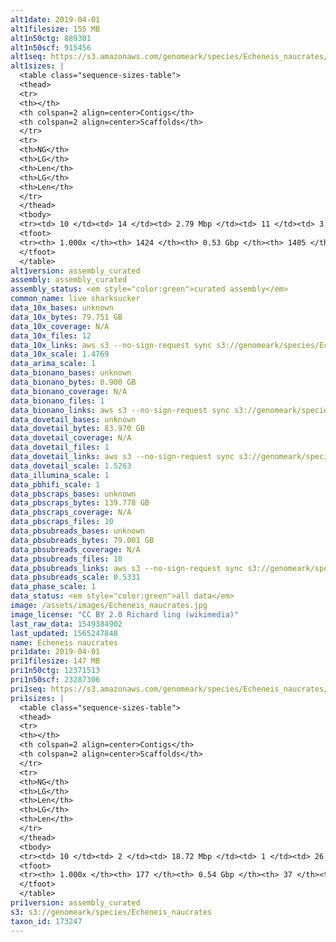 ```yaml
---
alt1date: 2019-04-01
alt1filesize: 155 MB
alt1n50ctg: 889301
alt1n50scf: 915456
alt1seq: https://s3.amazonaws.com/genomeark/species/Echeneis_naucrates/fEcheNa1/assembly_curated/fEcheNa1.alt.cur.20190401.fasta.gz
alt1sizes: |
  <table class="sequence-sizes-table">
  <thead>
  <tr>
  <th></th>
  <th colspan=2 align=center>Contigs</th>
  <th colspan=2 align=center>Scaffolds</th>
  </tr>
  <tr>
  <th>NG</th>
  <th>LG</th>
  <th>Len</th>
  <th>LG</th>
  <th>Len</th>
  </tr>
  </thead>
  <tbody>
  <tr><td> 10 </td><td> 14 </td><td> 2.79 Mbp </td><td> 11 </td><td> 3.07 Mbp </td></tr>  <tr><td> 20 </td><td> 36 </td><td> 1.97 Mbp </td><td> 32 </td><td> 2.05 Mbp </td></tr>  <tr><td> 30 </td><td> 66 </td><td> 1.58 Mbp </td><td> 61 </td><td> 1.65 Mbp </td></tr>  <tr><td> 40 </td><td> 106 </td><td> 1.17 Mbp </td><td> 99 </td><td> 1.24 Mbp </td></tr>  <tr style="background-color:#cccccc;"><td> 50 </td><td> 157 </td><td> 0.89 Mbp </td><td> 148 </td><td> 0.92 Mbp </td></tr>  <tr><td> 60 </td><td> 229 </td><td> 0.62 Mbp </td><td> 218 </td><td> 0.64 Mbp </td></tr>  <tr><td> 70 </td><td> 333 </td><td> 0.42 Mbp </td><td> 320 </td><td> 0.43 Mbp </td></tr>  <tr><td> 80 </td><td> 488 </td><td> 0.27 Mbp </td><td> 475 </td><td> 0.27 Mbp </td></tr>  <tr><td> 90 </td><td> 750 </td><td> 0.16 Mbp </td><td> 736 </td><td> 0.16 Mbp </td></tr>  <tr><td> 100 </td><td> 1423 </td><td> 313  bp </td><td> 1404 </td><td> 313  bp </td></tr>  </tbody>
  <tfoot>
  <tr><th> 1.000x </th><th> 1424 </th><th> 0.53 Gbp </th><th> 1405 </th><th> 0.53 Gbp </th></tr>
  </tfoot>
  </table>
alt1version: assembly_curated
assembly: assembly_curated
assembly_status: <em style="color:green">curated assembly</em>
common_name: live sharksucker
data_10x_bases: unknown
data_10x_bytes: 79.751 GB
data_10x_coverage: N/A
data_10x_files: 12
data_10x_links: aws s3 --no-sign-request sync s3://genomeark/species/Echeneis_naucrates/fEcheNa1/genomic_data/10x/ .<br>
data_10x_scale: 1.4769
data_arima_scale: 1
data_bionano_bases: unknown
data_bionano_bytes: 0.900 GB
data_bionano_coverage: N/A
data_bionano_files: 1
data_bionano_links: aws s3 --no-sign-request sync s3://genomeark/species/Echeneis_naucrates/fEcheNa1/genomic_data/bionano/ .<br>
data_dovetail_bases: unknown
data_dovetail_bytes: 83.970 GB
data_dovetail_coverage: N/A
data_dovetail_files: 1
data_dovetail_links: aws s3 --no-sign-request sync s3://genomeark/species/Echeneis_naucrates/fEcheNa1/genomic_data/dovetail/ .<br>
data_dovetail_scale: 1.5263
data_illumina_scale: 1
data_pbhifi_scale: 1
data_pbscraps_bases: unknown
data_pbscraps_bytes: 139.778 GB
data_pbscraps_coverage: N/A
data_pbscraps_files: 10
data_pbsubreads_bases: unknown
data_pbsubreads_bytes: 79.001 GB
data_pbsubreads_coverage: N/A
data_pbsubreads_files: 10
data_pbsubreads_links: aws s3 --no-sign-request sync s3://genomeark/species/Echeneis_naucrates/fEcheNa1/genomic_data/pacbio/ . --exclude "*scraps.bam* --exclude "*ccs.bam*"<br>
data_pbsubreads_scale: 0.5331
data_phase_scale: 1
data_status: <em style="color:green">all data</em>
image: /assets/images/Echeneis_naucrates.jpg
image_license: "CC BY 2.0 Richard ling (wikimedia)"
last_raw_data: 1549384902
last_updated: 1565247848
name: Echeneis naucrates
pri1date: 2019-04-01
pri1filesize: 147 MB
pri1n50ctg: 12371513
pri1n50scf: 23287306
pri1seq: https://s3.amazonaws.com/genomeark/species/Echeneis_naucrates/fEcheNa1/assembly_curated/fEcheNa1.pri.cur.20190401.fasta.gz
pri1sizes: |
  <table class="sequence-sizes-table">
  <thead>
  <tr>
  <th></th>
  <th colspan=2 align=center>Contigs</th>
  <th colspan=2 align=center>Scaffolds</th>
  </tr>
  <tr>
  <th>NG</th>
  <th>LG</th>
  <th>Len</th>
  <th>LG</th>
  <th>Len</th>
  </tr>
  </thead>
  <tbody>
  <tr><td> 10 </td><td> 2 </td><td> 18.72 Mbp </td><td> 1 </td><td> 26.82 Mbp </td></tr>  <tr><td> 20 </td><td> 5 </td><td> 17.47 Mbp </td><td> 4 </td><td> 25.44 Mbp </td></tr>  <tr><td> 30 </td><td> 8 </td><td> 16.72 Mbp </td><td> 6 </td><td> 24.88 Mbp </td></tr>  <tr><td> 40 </td><td> 12 </td><td> 14.27 Mbp </td><td> 8 </td><td> 24.57 Mbp </td></tr>  <tr style="background-color:#cccccc;"><td> 50 </td><td> 16 </td><td style="background-color:#88ff88;"> 12.37 Mbp </td><td> 10 </td><td style="background-color:#88ff88;"> 23.29 Mbp </td></tr>  <tr><td> 60 </td><td> 21 </td><td> 9.90 Mbp </td><td> 13 </td><td> 22.31 Mbp </td></tr>  <tr><td> 70 </td><td> 27 </td><td> 6.88 Mbp </td><td> 15 </td><td> 20.80 Mbp </td></tr>  <tr><td> 80 </td><td> 36 </td><td> 4.25 Mbp </td><td> 18 </td><td> 20.38 Mbp </td></tr>  <tr><td> 90 </td><td> 58 </td><td> 1.72 Mbp </td><td> 20 </td><td> 19.09 Mbp </td></tr>  <tr><td> 100 </td><td> 176 </td><td> 72  bp </td><td> 36 </td><td> 19.22 Kbp </td></tr>  </tbody>
  <tfoot>
  <tr><th> 1.000x </th><th> 177 </th><th> 0.54 Gbp </th><th> 37 </th><th> 0.54 Gbp </th></tr>
  </tfoot>
  </table>
pri1version: assembly_curated
s3: s3://genomeark/species/Echeneis_naucrates
taxon_id: 173247
---
```

